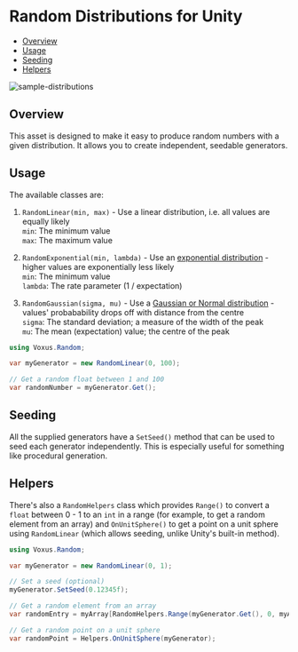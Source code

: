 # Random Distributions for Unity

* [Overview](#overview)
* [Usage](#usage)
* [Seeding](#seeding)
* [Helpers](#helpers)

![sample-distributions](https://user-images.githubusercontent.com/702158/30249771-e2517dda-963a-11e7-9723-60d7a0bdfc8b.png)

## Overview
This asset is designed to make it easy to produce random numbers with a given distribution.
It allows you to create independent, seedable generators.

## Usage

The available classes are:

1. `RandomLinear(min, max)` - Use a linear distribution, i.e. all values are equally likely  
    `min`: The minimum value  
    `max`: The maximum value

2. `RandomExponential(min, lambda)` - Use an [exponential distribution](https://en.wikipedia.org/wiki/Exponential_distribution) - higher values are exponentially less likely  
    `min`: The minimum value  
    `lambda`: The rate parameter (1 / expectation)

3. `RandomGaussian(sigma, mu)` - Use a [Gaussian or Normal distribution](https://en.wikipedia.org/wiki/Normal_distribution) - values' probabability drops off with distance from the centre  
    `sigma`: The standard deviation; a measure of the width of the peak  
    `mu`: The mean (expectation) value; the centre of the peak
    
```c#
using Voxus.Random;

var myGenerator = new RandomLinear(0, 100);

// Get a random float between 1 and 100
var randomNumber = myGenerator.Get();
```

## Seeding
All the supplied generators have a `SetSeed()` method that can be used to seed each generator independently.
This is especially useful for something like procedural generation.

## Helpers
There's also a `RandomHelpers` class which provides `Range()` to convert a `float` between 0 - 1 to an `int` in a range (for example, to get a random element from an array) and `OnUnitSphere()` to get a point on a unit sphere using `RandomLinear` (which allows seeding, unlike Unity's built-in method).

```c#
using Voxus.Random;

var myGenerator = new RandomLinear(0, 1);

// Set a seed (optional)
myGenerator.SetSeed(0.12345f);

// Get a random element from an array
var randomEntry = myArray[RandomHelpers.Range(myGenerator.Get(), 0, myArray.Length)];

// Get a random point on a unit sphere
var randomPoint = Helpers.OnUnitSphere(myGenerator);
```
